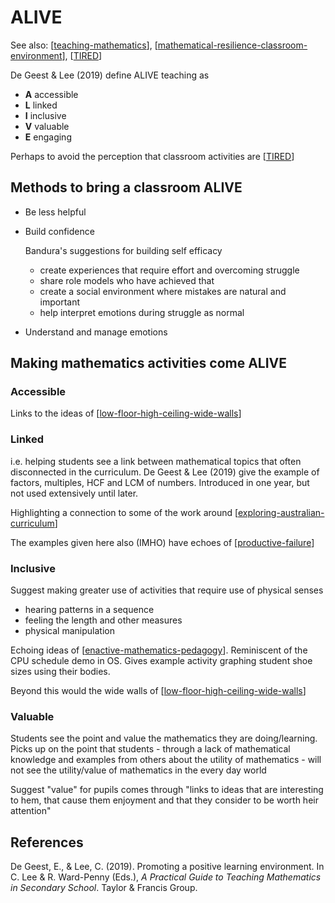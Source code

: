 # ALIVE

See also: [[teaching-mathematics]], [[mathematical-resilience-classroom-environment]], [[TIRED]]

De Geest & Lee (2019) define ALIVE teaching as 

- **A** accessible
- **L** linked
- **I** inclusive
- **V** valuable
- **E** engaging

Perhaps to avoid the perception that classroom activities are [[TIRED]]

## Methods to bring a classroom ALIVE

- Be less helpful
- Build confidence

    Bandura's suggestions for building self efficacy

    - create experiences that require effort and overcoming struggle
    - share role models who have achieved that
    - create a social environment where mistakes are natural and important 
    - help interpret emotions during struggle as normal
- Understand and manage emotions

## Making mathematics activities come ALIVE

### Accessible

Links to the ideas of [[low-floor-high-ceiling-wide-walls]]

### Linked

i.e. helping students see a link between mathematical topics that often disconnected in the curriculum. De Geest & Lee (2019) give the example of factors, multiples, HCF and LCM of numbers. Introduced in one year, but not used extensively until later.

Highlighting a connection to some of the work around [[exploring-australian-curriculum]]

The examples given here also (IMHO) have echoes of [[productive-failure]]

### Inclusive

Suggest making greater use of activities that require use of physical senses 

- hearing patterns in a sequence
- feeling the length and other measures
- physical manipulation

Echoing ideas of [[enactive-mathematics-pedagogy]]. Reminiscent of the CPU schedule demo in OS. Gives example activity graphing student shoe sizes using their bodies.

Beyond this would the wide walls of [[low-floor-high-ceiling-wide-walls]]

### Valuable

Students see the point and value the mathematics they are doing/learning. Picks up on the point that students - through a lack of mathematical knowledge and examples from others about the utility of mathematics - will not see the utility/value of mathematics in the every day world

Suggest "value" for pupils comes through "links to ideas that are interesting to hem, that cause them enjoyment and that they consider to be worth heir attention"


## References

De Geest, E., & Lee, C. (2019). Promoting a positive learning environment. In C. Lee & R. Ward-Penny (Eds.), *A Practical Guide to Teaching Mathematics in Secondary School*. Taylor & Francis Group.



[//begin]: # "Autogenerated link references for markdown compatibility"
[teaching-mathematics]: teaching-mathematics "Teaching Mathematics"
[mathematical-resilience-classroom-environment]: mathematical-resilience-classroom-environment "mathematical-resilience-classroom-environment"
[TIRED]: tired "TIRED"
[low-floor-high-ceiling-wide-walls]: ../low-floor-high-ceiling-wide-walls "Low Floor, High Ceiling, Wide Walls"
[exploring-australian-curriculum]: ../../Python/exploring-australian-curriculum "Exploring australian curriculum"
[productive-failure]: productive-failure "Productive Failure"
[enactive-mathematics-pedagogy]: enactive-mathematics-pedagogy "Enactive mathematics pedagogy"
[//end]: # "Autogenerated link references"
